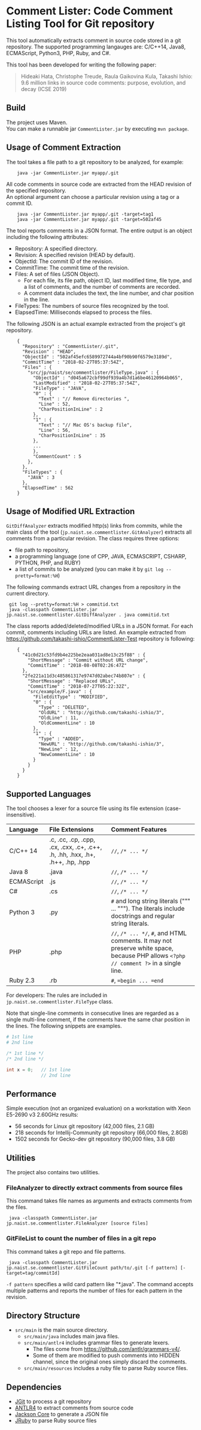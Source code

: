 # Comment Lister: Code Comment Listing Tool for Git repository

This tool automatically extracts comment in source code stored in a git repository.
The supported programming langauges are: C/C++14, Java8, ECMAScript, Python3, PHP, Ruby, and C#. 

This tool has been developed for writing the following paper: 
> Hideaki Hata, Christophe Treude, Raula Gaikovina Kula, Takashi Ishio:
> 9.6 million links in source code comments: purpose, evolution, and decay (ICSE 2019)

## Build

The project uses Maven.  
You can make a runnable jar `CommentLister.jar` by executing `mvn package`. 


## Usage of Comment Extraction

The tool takes a file path to a git repository to be analyzed, for example:

        java -jar CommentLister.jar myapp/.git

All code comments in source code are extracted from the HEAD revision of the specified repository.  
An optional argument can choose a particular revision using a tag or a commit ID.

        java -jar CommentLister.jar myapp/.git -target=tag1
        java -jar CommentLister.jar myapp/.git -target=502af45

The tool reports comments in a JSON format.
The entire output is an object including the following attributes:
 - Repository: A specified directory.
 - Revision: A specified revision (HEAD by default).
 - ObjectId: The commit ID of the revision.
 - CommitTime: The commit time of the revision.
 - Files: A set of files (JSON Object). 
   - For each file, its file path, object ID, last modified time, file type, and a list of comments, and the number of comments are recorded.
   - A comment data includes the text, the line number, and char position in the line.
 - FileTypes: The numbers of source files recognized by the tool.
 - ElapsedTime: Milliseconds elapsed to process the files. 

The following JSON is an actual example extracted from the project's git repository.

        {
          "Repository" : "CommentLister/.git",
          "Revision" : "HEAD",
          "ObjectId" : "502af45efc6589972744a4bf90b90f6579e3189d",
          "CommitTime" : "2018-02-27T05:37:54Z",
          "Files" : {
            "src/jp/naist/se/commentlister/FileType.java" : {
              "ObjectId" : "d045a672cbf99df939a4b7d1a6be46120964b065",
              "LastModified" : "2018-02-27T05:37:54Z",
              "FileType" : "JAVA",
              "0" : {
                "Text" : "// Remove directories ",
                "Line" : 52,
                "CharPositionInLine" : 2
              },
              "1" : {
                "Text" : "// Mac OS's backup file",
                "Line" : 56,
                "CharPositionInLine" : 35
              },
              ...
              },
              "CommentCount" : 5
            },
          },
          "FileTypes" : {
            "JAVA" : 3
          },
          "ElapsedTime" : 562
        }



## Usage of Modified URL Extraction 

`GitDiffAnalyzer` extracts modified http(s) links from commits, while the main class of the tool (`jp.naist.se.commentlister.GitAnalyzer`) extracts all comments from a particular revision. 
The class requires three options: 
 - file path to repository, 
 - a programming language (one of CPP, JAVA, ECMASCRIPT, CSHARP, PYTHON, PHP, and RUBY)
 - a list of commits to be analyzed (you can make it by `git log --pretty=format:%H`)

The following commands extract URL changes from a repository in the current directory.

     git log --pretty=format:%H > commitid.txt
     java -classpath CommentLister.jar jp.naist.se.commentlister.GitDiffAnalyzer . java commitid.txt

The class reports added/deleted/modified URLs in a JSON format.
For each commit, comments including URLs are listed. 
An example extracted from <https://github.com/takashi-ishio/CommentLister-Test> repository is following: 

        {
          "41c0d21c53fd9b4e225be2eaa031ad8e13c25f88" : {
            "ShortMessage" : "Commit without URL change",
            "CommitTime" : "2018-08-08T02:26:47Z"
          },
          "2fe221a11d3c485861317e9747d02abec74b807e" : {
            "ShortMessage" : "Replaced URLs",
            "CommitTime" : "2018-07-27T05:22:32Z",
            "src/example/F.java" : {
              "FileEditType" : "MODIFIED",
              "0" : {
                "Type" : "DELETED",
                "OldURL" : "http://github.com/takashi-ishio/3",
                "OldLine" : 11,
                "OldCommentLine" : 10
              },
              "1" : {
                "Type" : "ADDED",
                "NewURL" : "http://github.com/takashi-ishio/3",
                "NewLine" : 12,
                "NewCommentLine" : 10
              }
            }
          }
        }



## Supported Languages

The tool chooses a lexer for a source file using its file extension (case-insensitive).

|Language|File Extensions|Comment Features|
|:-------|:--------------|:---------------|
|C/C++ 14|.c, .cc, .cp, .cpp, .cx, .cxx, .c+, .c++, .h, .hh, .hxx, .h+, .h++, .hp, .hpp|`//`, `/* ... */`|
|Java 8|.java|`//`, `/* ... */`|
|ECMAScript|.js|`//`, `/* ... */`|
|C#|.cs|`//`, `/* ... */`|
|Python 3|.py|`#` and long string literals (""" ... """). The literals include docstrings and regular string literals.|
|PHP|.php|`//`, `/* ... */`, `#`, and HTML comments. It may not preserve white space, because PHP allows `<?php // comment ?>` in a single line.|
|Ruby 2.3|.rb|`#`, `=begin ... =end`|

For developers: The rules are included in `jp.naist.se.commentlister.FileType` class.

Note that single-line comments in consecutive lines are regarded as a single multi-line comment, if the comments have the same char position in the lines. The following snippets are examples.

```Ruby
# 1st line
# 2nd line
```

```c++
/* 1st line */
/* 2nd line */
```

```c++
int x = 0;   // 1st line
             // 2nd line
```


## Performance

Simple execution (not an organized evaluation) on a workstation with Xeon E5-2690 v3 2.60GHz results:
 - 56 seconds for Linux git repository (42,000 files, 2.1 GB)
 - 218 seconds for Intellij-Community git repository (66,000 files, 2.8GB)
 - 1502 seconds for Gecko-dev git repository (90,000 files, 3.8 GB)


## Utilities

The project also contains two utilities.


### FileAnalyzer to directly extract comments from source files

This command takes file names as arguments and extracts comments from the files.

     java -classpath CommentLister.jar jp.naist.se.commentlister.FileAnalyzer [source files]



### GitFileList to count the number of files in a git repo

This command takes a git repo and file patterns.

     java -classpath CommentLister.jar jp.naist.se.commentlister.GitFileCount path/to/.git [-f pattern] [-target=tag/commitId]

`-f pattern` specifies a wild card pattern like "*.java".
The command accepts multiple patterns and reports the number of files for each pattern in the revision.


## Directory Structure

  - `src/main` is the main source directory.
    - `src/main/java` includes main java files.
    - `src/main/antlr4` includes grammar files to generate lexers.  
      - The files come from https://github.com/antlr/grammars-v4/. 
      - Some of them are modified to push comments into HIDDEN channel, since the original ones simply discard the comments.  
    - `src/main/resources` includes a ruby file to parse Ruby source files.     

## Dependencies

 - [JGit](https://www.eclipse.org/jgit/) to process a git repository
 - [ANTLR4](http://www.antlr.org/index.html) to extract comments from source code
 - [Jackson Core](https://github.com/FasterXML/jackson-core) to generate a JSON file
 - [JRuby](http://jruby.org/) to parse Ruby source files
